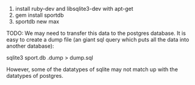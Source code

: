 1. install ruby-dev and libsqlite3-dev with apt-get
2. gem install sportdb
3. sportdb new max


TODO: We may need to transfer this data to the postgres database. It is easy to create a dump
file (an giant sql query which puts all the data into another database):

sqlite3 sport.db .dump > dump.sql

However, some of the datatypes of sqlite may not match up with the datatypes of postgres.
